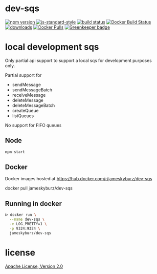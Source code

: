# dev-sqs

[![npm version](https://img.shields.io/npm/v/dev-sqs.svg)](https://npm.im/dev-sqs)
[![js-standard-style](https://img.shields.io/badge/code_style-standard-brightgreen.svg)](https://github.com/feross/standard)
[![build status](https://api.travis-ci.org/JamesKyburz/dev-sqs.svg)](https://travis-ci.org/JamesKyburz/dev-sqs)
[![Docker Build Status](https://img.shields.io/docker/build/jameskyburz/dev-sqs.svg)](https://github.com/JamesKyburz/dev-sqs/tree/master/.github/workflows)
[![downloads](https://img.shields.io/npm/dm/dev-sqs.svg)](https://npmjs.org/package/dev-sqs)
[![Docker Pulls](https://img.shields.io/docker/pulls/jameskyburz/dev-sqs.svg)](<>) [![Greenkeeper badge](https://badges.greenkeeper.io/JamesKyburz/dev-sqs.svg)](https://greenkeeper.io/)

# local development sqs

Only partial api support to support a local sqs for development purposes only.

Partial support for

- sendMessage
- sendMessageBatch
- receiveMessage
- deleteMessage
- deleteMessageBatch
- createQueue
- listQueues

No support for FIFO queues

## Node

```sh
npm start
```

## Docker

Docker images hosted at <https://hub.docker.com/r/jameskyburz/dev-sqs>

docker pull jameskyburz/dev-sqs

## Running in docker

```sh
ᐅ docker run \
  --name dev-sqs \
  -e LOG_PRETTY=1 \
  -p 9324:9324 \
  jameskyburz/dev-sqs
```

# license

[Apache License, Version 2.0](LICENSE)
